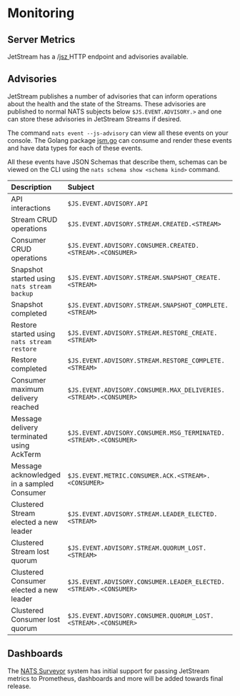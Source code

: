 # Monitoring

## Server Metrics

JetStream has a /[jsz ](../nats-server/configuration/monitoring.md#jetstream-information)HTTP endpoint and advisories available.

## Advisories

JetStream publishes a number of advisories that can inform operations about the health and the state of the Streams. These advisories are published to normal NATS subjects below `$JS.EVENT.ADVISORY.>` and one can store these advisories in JetStream Streams if desired.

The command `nats event --js-advisory` can view all these events on your console. The Golang package [jsm.go](https://github.com/nats-io/jsm.go) can consume and render these events and have data types for each of these events.

All these events have JSON Schemas that describe them, schemas can be viewed on the CLI using the `nats schema show <schema kind>` command.

| Description | Subject | Kind |
| :--- | :--- | :--- |
| API interactions | `$JS.EVENT.ADVISORY.API` | `io.nats.jetstream.advisory.v1.api_audit` |
| Stream CRUD operations | `$JS.EVENT.ADVISORY.STREAM.CREATED.<STREAM>` | `io.nats.jetstream.advisory.v1.stream_action` |
| Consumer CRUD operations | `$JS.EVENT.ADVISORY.CONSUMER.CREATED.<STREAM>.<CONSUMER>` | `io.nats.jetstream.advisory.v1.consumer_action` |
| Snapshot started using `nats stream backup` | `$JS.EVENT.ADVISORY.STREAM.SNAPSHOT_CREATE.<STREAM>` | `io.nats.jetstream.advisory.v1.snapshot_create` |
| Snapshot completed | `$JS.EVENT.ADVISORY.STREAM.SNAPSHOT_COMPLETE.<STREAM>` | `io.nats.jetstream.advisory.v1.snapshot_complete` |
| Restore started using `nats stream restore` | `$JS.EVENT.ADVISORY.STREAM.RESTORE_CREATE.<STREAM>` | `io.nats.jetstream.advisory.v1.restore_create` |
| Restore completed | `$JS.EVENT.ADVISORY.STREAM.RESTORE_COMPLETE.<STREAM>` | `io.nats.jetstream.advisory.v1.restore_complete` |
| Consumer maximum delivery reached | `$JS.EVENT.ADVISORY.CONSUMER.MAX_DELIVERIES.<STREAM>.<CONSUMER>` | `io.nats.jetstream.advisory.v1.max_deliver` |
| Message delivery terminated using AckTerm | `$JS.EVENT.ADVISORY.CONSUMER.MSG_TERMINATED.<STREAM>.<CONSUMER>` | `io.nats.jetstream.advisory.v1.terminated` |
| Message acknowledged in a sampled Consumer | `$JS.EVENT.METRIC.CONSUMER.ACK.<STREAM>.<CONSUMER>` | `io.nats.jetstream.metric.v1.consumer_ack` |
| Clustered Stream elected a new leader | `$JS.EVENT.ADVISORY.STREAM.LEADER_ELECTED.<STREAM>` | `io.nats.jetstream.advisory.v1.stream_leader_elected` |
| Clustered Stream lost quorum | `$JS.EVENT.ADVISORY.STREAM.QUORUM_LOST.<STREAM>` | `io.nats.jetstream.advisory.v1.stream_quorum_lost` |
| Clustered Consumer elected a new leader | `$JS.EVENT.ADVISORY.CONSUMER.LEADER_ELECTED.<STREAM>.<CONSUMER>` | `io.nats.jetstream.advisory.v1.consumer_leader_elected` |
| Clustered Consumer lost quorum | `$JS.EVENT.ADVISORY.CONSUMER.QUORUM_LOST.<STREAM>.<CONSUMER>` | `io.nats.jetstream.advisory.v1.consumer_quorum_lost` |

## Dashboards

The [NATS Surveyor](https://github.com/nats-io/nats-surveyor) system has initial support for passing JetStream metrics to Prometheus, dashboards and more will be added towards final release.

